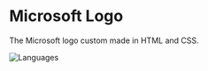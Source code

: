 # Microsoft Logo
The Microsoft logo custom made in HTML and CSS.

![Languages](https://skillicons.dev/icons?i=html,css)
